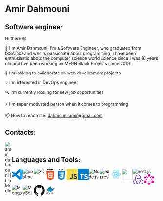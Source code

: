 # Amir Dahmouni

Software engineer
-----------------
Hi there 😄 

👋 I'm Amir Dahmouni, I'm a Software Engineer, who graduated from ISSATSO and who is passionate about programming, I have been enthusiastic about the computer science world science since I was 16 years old and I've been working on MERN Stack Projects since 2019.

💞️ I’m looking to collaborate on web development projects

💡  I'm interested in DevOps engineer

🔍 I'm currently looking for new job opportunities

⚡ I'm super motivated person when it comes to programming

📫  How to reach me: dahmouni.amir@gmail.com

## Contacts:


[<img align="left" alt="amir dahmouni | LinkedIn" width="22px" src="https://cdn.jsdelivr.net/npm/simple-icons@v3/icons/linkedin.svg" />][linkedin]
<br>

## Languages and Tools:
<img align="left" alt="Visual Studio Code" width="36" height="36" src="https://raw.githubusercontent.com/github/explore/80688e429a7d4ef2fca1e82350fe8e3517d3494d/topics/visual-studio-code/visual-studio-code.png" />
<img align="left" src="https://user-images.githubusercontent.com/2676579/34940598-17cc20f0-f9be-11e7-8c6d-f0190d502d64.png" alt="postman" width="36px" height="36px"/>
<img align="left" src="https://raw.githubusercontent.com/danielcranney/readme-generator/main/public/icons/skills/xd-colored.svg" width="36" height="36" alt="XD" />
<img align="left" alt="HTML5" width="36px" height="36px" src="https://raw.githubusercontent.com/github/explore/80688e429a7d4ef2fca1e82350fe8e3517d3494d/topics/html/html.png" />
<img align="left" alt="CSS3" width="36px" height="36px" src="https://raw.githubusercontent.com/github/explore/80688e429a7d4ef2fca1e82350fe8e3517d3494d/topics/css/css.png" />
<img align="left" alt="JavaScript" width="36px" height="36px" src="https://raw.githubusercontent.com/github/explore/80688e429a7d4ef2fca1e82350fe8e3517d3494d/topics/javascript/javascript.png" />
<img align="left" alt="Typescript" width="36px" height="36px" src="https://raw.githubusercontent.com/github/explore/80688e429a7d4ef2fca1e82350fe8e3517d3494d/topics/typescript/typescript.png" />
<img align="left" alt="Node.js" width="36px" height="36px" src="https://raw.githubusercontent.com/danielcranney/readme-generator/main/public/icons/skills/nodejs-colored.svg" />
<img align="left" alt="express.js" width="36px" height="36px" src="https://raw.githubusercontent.com/danielcranney/readme-generator/main/public/icons/skills/express-colored.svg"  />
<img alt=" nest.js" src="https://camo.githubusercontent.com/c704e8013883cc3a04c7657e656fe30be5b188145d759a6aaff441658c5ffae0/68747470733a2f2f6e6573746a732e636f6d2f696d672f6c6f676f5f746578742e737667" height="36px" width="36px"/>
<img align="left" alt="React" width="36px" height="36px" src="https://raw.githubusercontent.com/github/explore/80688e429a7d4ef2fca1e82350fe8e3517d3494d/topics/react/react.png" />
<img align="left" src="https://camo.githubusercontent.com/92ec9eb7eeab7db4f5919e3205918918c42e6772562afb4112a2909c1aaaa875/68747470733a2f2f6173736574732e76657263656c2e636f6d2f696d6167652f75706c6f61642f76313630373535343338352f7265706f7369746f726965732f6e6578742d6a732f6e6578742d6c6f676f2e706e67" width="36px" height="36px" />
<img align="left" alt="Redux" width="36px" height="36px" src="https://raw.githubusercontent.com/github/explore/80688e429a7d4ef2fca1e82350fe8e3517d3494d/topics/redux/redux.png" />
<img align="left" alt="GraphQL" width="36px" height="36px" src="https://raw.githubusercontent.com/github/explore/80688e429a7d4ef2fca1e82350fe8e3517d3494d/topics/graphql/graphql.png" />
<img align="left" alt="MongoDB" width="36px" height="36px" src="https://raw.githubusercontent.com/danielcranney/readme-generator/main/public/icons/skills/mongodb-colored.svg" />
<img align="left" alt="MySql" width="36px" height="36px" src="https://raw.githubusercontent.com/danielcranney/readme-generator/main/public/icons/skills/mysql-colored.svg" />
<img align="left" alt="GitHub" width="36px" height="36px" src="https://raw.githubusercontent.com/github/explore/78df643247d429f6cc873026c0622819ad797942/topics/github/github.png" />
<img align="left" src="https://raw.githubusercontent.com/docker-library/docs/c350af05d3fac7b5c3f6327ac82fe4d990d8729c/docker/logo.png" width="36px" height="36px" alt="docker"/>
<br>


[linkedin]:https://www.linkedin.com/in/amir-dahmouni/



